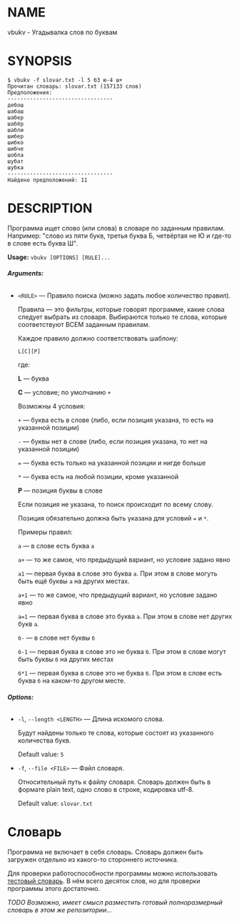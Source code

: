 # NAME

vbukv - Угадывалка слов по буквам 

# SYNOPSIS

```
$ vbukv -f slovar.txt -l 5 б3 ю-4 ш+
Прочитан словарь: slovar.txt (157133 слов)
Предположения:
---------------------------------
дебош
шабаш
шабер
шабёр
шабли
шибер
шибко
шибче
шобла
шубат
шубка
---------------------------------
Найдено предположений: 11
```

# DESCRIPTION

Программа ищет слово (или слова) в словаре по заданным правилам. Например: "слово из пяти букв, третья буква Б, четвёртая не Ю и где-то в слове есть буква Ш".

**Usage:** `vbukv [OPTIONS] [RULE]...`

###### **Arguments:**

* `<RULE>` — Правило поиска (можно задать любое количество правил).

  Правила — это фильтры, которые говорят программе, какие слова следует выбрать из словаря. Выбираются только те слова, которые соответствуют ВСЕМ заданным правилам.

  Каждое правило должно соответствовать шаблону:

  `L[C][P]`

  где:

  **L** — буква

  **C** — условие; по умолчанию `+`

  Возможны 4 условия:

  `+` — буква есть в слове (либо, если позиция указана, то есть на указанной позиции)

  `-` — буквы нет в слове (либо, если позиция указана, то нет на указанной позиции)

  `=` — буква есть только на указанной позиции и нигде больше

  `*` — буква есть на любой позиции, кроме указанной

  **P** — позиция буквы в слове

  Если позиция не указана, то поиск происходит по всему слову.

  Позиция обязательно должна быть указана для условий `=` и `*`.

  Примеры правил:

  `а` — в слове есть буква `а`

  `а+` — то же самое, что предыдущий вариант, но условие задано явно

  `а1` — первая буква в слове это буква `а`. При этом в слове могуть быть ещё буквы `а` на других местах.

  `а+1` — то же самое, что предыдущий вариант, но условие задано явно

  `а=1` — первая буква в слове это буква `а`. При этом в слове нет других букв `а`.

  `б-` — в слове нет буквы `б`

  `б-1` — первая буква в слове это не буква `б`. При этом в слове могут быть буквы `б` на других местах

  `б*1` — первая буква в слове это не буква `б`. При этом в слове есть буква `б` на каком-то другом месте.

###### **Options:**

* `-l`, `--length <LENGTH>` — Длина искомого слова.

  Будут найдены только те слова, которые состоят из указанного количества букв.

  Default value: `5`
* `-f`, `--file <FILE>` — Файл словаря.

  Относительный путь к файлу словаря. Словарь должен быть в формате plain text, одно слово в строке, кодировка utf-8.

  Default value: `slovar.txt`

# Словарь

Программа не включает в себя словарь.
Словарь должен быть загружен отдельно из какого-то стороннего источника.

Для проверки работоспособности программы можно использовать
[тестовый словарь](https://github.com/ivanych/vbukv/blob/master/test_slovar.txt).
В нём всего десяток слов, но для проверки программы этого достаточно.

*TODO Возможно, имеет смысл разместить готовый полноразмерный словарь
в этом же репозитории...*
